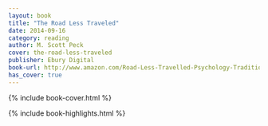 ```yaml
---
layout: book
title: "The Road Less Traveled"
date: 2014-09-16
category: reading
author: M. Scott Peck
cover: the-road-less-traveled
publisher: Ebury Digital
book-url: http://www.amazon.com/Road-Less-Travelled-Psychology-Traditional-ebook/dp/B009EQG80W/ref=tmm_kin_swatch_0?_encoding=UTF8&sr=&qid=
has_cover: true
---
```

{% include book-cover.html %}

{% include book-highlights.html %}
